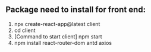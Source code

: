 ## Package need to install for front end:
1. npx create-react-app@latest client
2. cd client 
3. [Command to start client] npm start
4. npm install react-router-dom antd axios



